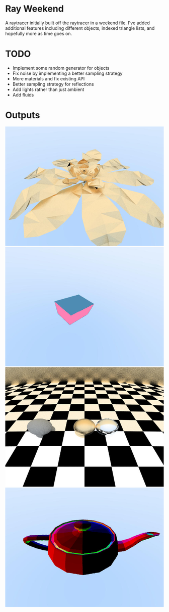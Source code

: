 # Ray Weekend

A raytracer initially built off the raytracer in a weekend file. I've added additional features
including different objects, indexed triangle lists, and hopefully more as time goes on.

# TODO

- Implement some random generator for objects
- Fix noise by implementing a better sampling strategy
- More materials and fix existing API
- Better sampling strategy for reflections
- Add lights rather than just ambient
- Add fluids


# Outputs

![magnolia](outputs/magnolia.jpg)
![box](outputs/box.jpg)
![spheres](outputs/spheres.jpg)
![teapot](outputs/teapot.jpg)
